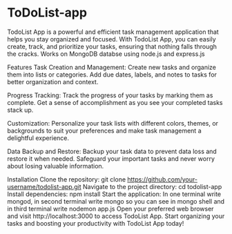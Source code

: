 # ToDoList-app

TodoList App is a powerful and efficient task management application that helps you stay organized and focused. With TodoList App, you can easily create, track, and prioritize your tasks, ensuring that nothing falls through the cracks. Works on MongoDB databse using node.js and express.js

Features
Task Creation and Management: Create new tasks and organize them into lists or categories. Add due dates, labels, and notes to tasks for better organization and context.

Progress Tracking: Track the progress of your tasks by marking them as complete. Get a sense of accomplishment as you see your completed tasks stack up.

Customization: Personalize your task lists with different colors, themes, or backgrounds to suit your preferences and make task management a delightful experience.

Data Backup and Restore: Backup your task data to prevent data loss and restore it when needed. Safeguard your important tasks and never worry about losing valuable information.

Installation
Clone the repository: git clone https://github.com/your-username/todolist-app.git
Navigate to the project directory: cd todolist-app
Install dependencies: npm install
Start the application: In one terminal write mongod, in second terminal write mongo so you can see in mongo shell and in third terminal write nodemon app.js
Open your preferred web browser and visit http://localhost:3000 to access TodoList App.
Start organizing your tasks and boosting your productivity with TodoList App today!
